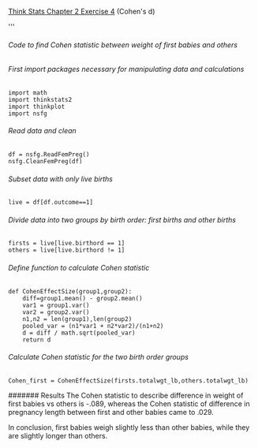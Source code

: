 [Think Stats Chapter 2 Exercise 4](http://greenteapress.com/thinkstats2/html/thinkstats2003.html#toc24) (Cohen's d)

'''
###### Code to find Cohen statistic between weight of first babies and others

###### First import packages necessary for manipulating data and calculations

    import math
    import thinkstats2
    import thinkplot
    import nsfg

###### Read data and clean
    df = nsfg.ReadFemPreg()
    nsfg.CleanFemPreg(df)

###### Subset data with only live births
    live = df[df.outcome==1]

###### Divide data into two groups by birth order: first births and other births
    firsts = live[live.birthord == 1]
    others = live[live.birthord != 1]

###### Define function to calculate Cohen statistic
    def CohenEffectSize(group1,group2):
        diff=group1.mean() - group2.mean()
        var1 = group1.var()
        var2 = group2.var()
        n1,n2 = len(group1),len(group2)
        pooled_var = (n1*var1 + n2*var2)/(n1+n2)
        d = diff / math.sqrt(pooled_var)
        return d

###### Calculate Cohen statistic for the two birth order groups
    Cohen_first = CohenEffectSize(firsts.totalwgt_lb,others.totalwgt_lb)

####### Results 
The Cohen statistic to describe difference in weight of first babies vs others is -.089, whereas the Cohen statistic of difference in pregnancy length between first and other babies came to .029.

In conclusion, first babies weigh slightly less than other babies, while they are slightly longer than others.
